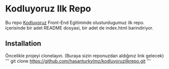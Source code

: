 # Kodluyoruz Ilk Repo
Bu геро [Kodluyoruz](https://kodluyoruz.org/) Front-End Egitiminde olusturdugumuz ilk repo. içerisinde bir adet
README dosyasi, bir adet de index.html barindiriyor.
## Installation
Öncelikle projeyi clonelayın. (Buraya sizin reponuzdan aldığınız link gelecek)
'''
git clone https://github.com/hasanturkylmz/kodluyoruzilkrepo.git
'''